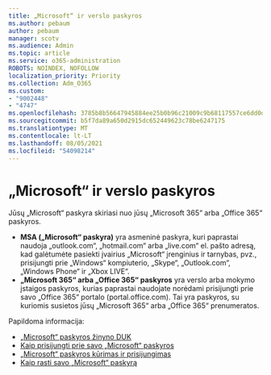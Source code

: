 ```yaml
---
title: „Microsoft“ ir verslo paskyros
ms.author: pebaum
author: pebaum
manager: scotv
ms.audience: Admin
ms.topic: article
ms.service: o365-administration
ROBOTS: NOINDEX, NOFOLLOW
localization_priority: Priority
ms.collection: Adm_O365
ms.custom:
- "9002448"
- "4747"
ms.openlocfilehash: 3785b8b56647945884ee25b0b96c21009c9b68117557ce6dd0d049b9d2eeb9eb
ms.sourcegitcommit: b5f7da89a650d2915dc652449623c78be6247175
ms.translationtype: MT
ms.contentlocale: lt-LT
ms.lasthandoff: 08/05/2021
ms.locfileid: "54098214"
---
```

# <a name="microsoft-and-business-accounts"></a>„Microsoft“ ir verslo paskyros

Jūsų „Microsoft“ paskyra skiriasi nuo jūsų „Microsoft 365“ arba „Office 365“ paskyros.

- **MSA („Microsoft“ paskyra)** yra asmeninė paskyra, kuri paprastai naudoja „outlook.com“, „hotmail.com“ arba „live.com“ el. pašto adresą, kad galėtumėte pasiekti įvairius „Microsoft“ įrenginius ir tarnybas, pvz., prisijungti prie „Windows“ kompiuterio, „Skype“, „Outlook.com“, „Windows Phone“ ir „Xbox LIVE“.
- **„Microsoft 365“ arba „Office 365“ paskyros** yra verslo arba mokymo įstaigos paskyros, kurias paprastai naudojate norėdami prisijungti prie savo „Office 365“ portalo (portal.office.com). Tai yra paskyros, su kuriomis susietos jūsų „Microsoft 365“ arba „Office 365“ prenumeratos.

Papildoma informacija:

- [„Microsoft“ paskyros žinyno DUK](https://support.microsoft.com/hub/4294457/microsoft-account-help) 
- [Kaip prisijungti prie savo „Microsoft“ paskyros](https://support.microsoft.com/help/4028195/microsoft-account-how-to-sign-in)
- [„Microsoft“ paskyros kūrimas ir prisijungimas](https://account.microsoft.com/account)
- [Kaip rasti savo „Microsoft“ paskyrą](https://support.microsoft.com/help/13811/microsoft-account-how-to-find)
